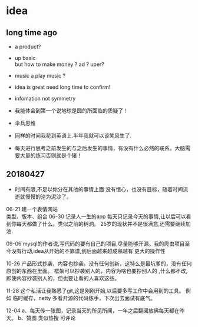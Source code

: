 # idea 

## long time ago
* a product?  

* up basic   
   but how to make money ? ad ? uper?
 
* music 
   a play music ?
  
 * idea is great need long time to confirm!

 *  infomation  not symmetry
   
 * 我能体会到第一个说地球是圆的所面临的质疑了！

 * 伞兵思维
   
 * 同样的时间我花到英语上.半年我就可以谈笑风生了.
    
 * 每天进行思考之前发生的与之后发生的事情，有没有什么必然的联系。大脑需要大量的练习否则就是个猪！


## 20180427

* 时间有限,不足以你分在其他的事情上面
  没有恒心，也没有目标，随着时间流逝就慢慢的沦为泥沙了。  




 06-21 
    建一个表情网站    
      类型、版本、组合
 06-30
    记录人一生的app
    每天只记录今天的事情,让以后可以看到你每天都做了什么。类似之前的树洞。
    25岁的现状并不是很满意,还需要继续加油.


 09-06
    mysql的作者说,写代码的要有自己的项目,尽量能够开源。我的爬虫项目至今没有行动,idea从开始的不靠谱,到后面越来越成熟越有
 更大的操作性
 
 10-26
      产品形式抄袭，内容也抄袭，没有任何创新，这特么是最坑爹的，没有任何原创的东西在里面。
      框架可以抄袭别人的，内容为啥也要抄别人的 ,什么都不改,即使内容抄袭别人的，但也要让看的人喜欢这些。
      
      
 11-28 
      这个私活让我熟悉了git,这是刚刚开始,以后要多写工作中会用到的工具。
      例如 临时缓存，netty 
      多看开源的代码练手，下次出去面试有底气。 
      
  12-04
      a、每天传一张图，记录当天的所见所闻，一年之后翻阅放佛每天都在昨天。
      b、赞图
            类似热搜
            可评论
            
 
 
 


